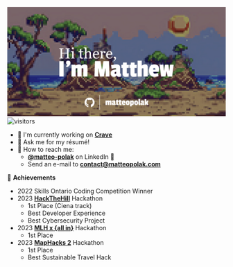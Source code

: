 ![Hi there, I'm Matthew](./assets/banner.png)
![visitors](https://visitor-badge.laobi.icu/badge?page_id=github/matteopolak)

- 🔧 I'm currently working on **[Crave](https://crave.matteopolak.com)**
- 📝 Ask me for my résumé!
- 📧 How to reach me:
  - **[@matteo-polak](https://linkedin.com/in/matteo-polak)** on LinkedIn 💼
  - Send an e-mail to **[contact@matteopolak.com](mailto:contact@matteopolak.com)**

🌟 **Achievements**

- 2022 Skills Ontario Coding Competition Winner
- 2023 **[HackTheHill](https://hack-the-hill.devpost.com/)** Hackathon
  - 1st Place (Ciena track)
  - Best Developer Experience
  - Best Cybersecurity Project
- 2023 **[MLH x {all in}](https://all-in-hackathon.devpost.com/)** Hackathon
  - 1st Place
- 2023 **[MapHacks 2](https://maphacks-2.devpost.com/)** Hackathon
  - 1st Place
  - Best Sustainable Travel Hack
